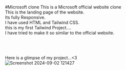 #Microsoft clone
This is a Microsoft official website clone<br>
This is the landing page of the website.<br>
Its fully Responsive.<br>
I have used HTML and Tailwind CSS.<br>
this is my first Tailwind Project....<br>
I have tried to make it so similar to the official website.<br>
<br><br><br>


Here is a glimpse of my project...<3<br>
![Screenshot 2024-09-02 121427](https://github.com/user-attachments/assets/816dd81a-b810-44b5-b554-3bf0151fb803)

